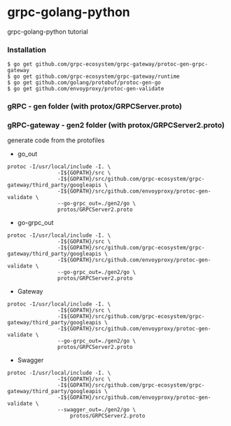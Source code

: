 # grpc-golang-python
grpc-golang-python tutorial

### Installation

    $ go get github.com/grpc-ecosystem/grpc-gateway/protoc-gen-grpc-gateway
    $ go get github.com/grpc-ecosystem/grpc-gateway/runtime
    $ go get github.com/golang/protobuf/protoc-gen-go
    $ go get github.com/envoyproxy/protoc-gen-validate
    
    
    
### gRPC - gen folder (with protox/GRPCServer.proto)




### gRPC-gateway - gen2 folder (with protox/GRPCServer2.proto)
generate code from the protofiles

* go_out
```
protoc -I/usr/local/include -I. \
                -I${GOPATH}/src \
                -I${GOPATH}/src/github.com/grpc-ecosystem/grpc-gateway/third_party/googleapis \
                -I${GOPATH}/src/github.com/envoyproxy/protoc-gen-validate \
                --go-grpc_out=./gen2/go \     
                protos/GRPCServer2.proto
```               

* go-grpc_out
```
protoc -I/usr/local/include -I. \
                -I${GOPATH}/src \
                -I${GOPATH}/src/github.com/grpc-ecosystem/grpc-gateway/third_party/googleapis \
                -I${GOPATH}/src/github.com/envoyproxy/protoc-gen-validate \
                --go-grpc_out=./gen2/go \     
                protos/GRPCServer2.proto
```                

* Gateway
```
protoc -I/usr/local/include -I. \
                -I${GOPATH}/src \
                -I${GOPATH}/src/github.com/grpc-ecosystem/grpc-gateway/third_party/googleapis \
                -I${GOPATH}/src/github.com/envoyproxy/protoc-gen-validate \
                --go-grpc_out=./gen2/go \     
                protos/GRPCServer2.proto
```

* Swagger
```
protoc -I/usr/local/include -I. \
                -I${GOPATH}/src \
                -I${GOPATH}/src/github.com/grpc-ecosystem/grpc-gateway/third_party/googleapis \
                -I${GOPATH}/src/github.com/envoyproxy/protoc-gen-validate \
                --swagger_out=./gen2/go \
                    protos/GRPCServer2.proto
```                    

